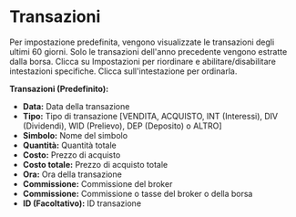# **Transazioni**

Per impostazione predefinita, vengono visualizzate le transazioni degli ultimi 60 giorni. Solo le transazioni dell'anno precedente vengono estratte dalla borsa.
Clicca su Impostazioni per riordinare e abilitare/disabilitare intestazioni specifiche.
Clicca sull'intestazione per ordinarla.

**Transazioni (Predefinito):**
- **Data:** Data della transazione
- **Tipo:** Tipo di transazione [VENDITA, ACQUISTO, INT (Interessi), DIV (Dividendi), WID (Prelievo), DEP (Deposito) o ALTRO]
- **Simbolo:** Nome del simbolo
- **Quantità:** Quantità totale
- **Costo:** Prezzo di acquisto
- **Costo totale:** Prezzo di acquisto totale
- **Ora:** Ora della transazione
- **Commissione:** Commissione del broker
- **Commissione:** Commissione o tasse del broker o della borsa
- **ID (Facoltativo):** ID transazione

